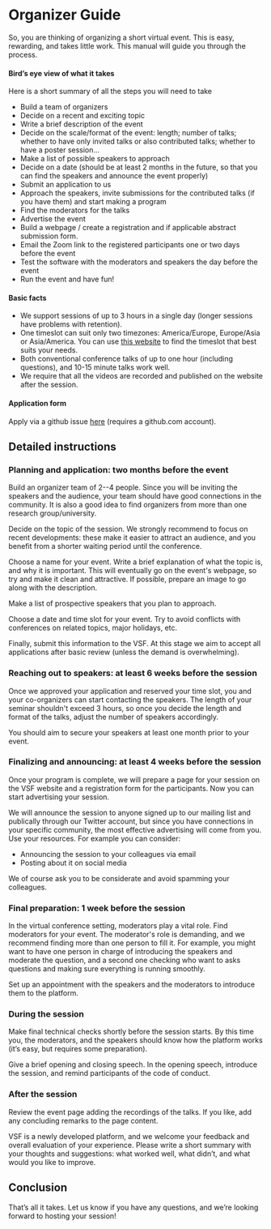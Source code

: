 # Organizer Guide

So, you are thinking of organizing a short virtual event. This is easy, rewarding, and takes little work. This manual will guide you through the process.

#### Bird’s eye view of what it takes
Here is a short summary of all the steps you will need to take

- Build a team of organizers
- Decide on a recent and exciting topic
- Write a brief description of the event
- Decide on the scale/format of the event: length; number of talks; whether to have only invited talks or also contributed talks; whether to have a poster session...
- Make a list of possible speakers to approach
- Decide on a date (should be at least 2 months in the future, so that you can find the speakers and announce the event properly)
- Submit an application to us
- Approach the speakers, invite submissions for the contributed talks (if you have them) and start making a program
- Find the moderators for the talks
- Advertise the event
- Build a webpage / create a registration and if applicable abstract submission form.
- Email the Zoom link to the registered participants one or two days before the event
- Test the software with the moderators and speakers the day before the event
- Run the event and have fun!

#### Basic facts

- We support sessions of up to 3 hours in a single day (longer sessions have problems with retention).
- One timeslot can suit only two timezones: America/Europe, Europe/Asia or Asia/America. You can use [this website](https://www.timeanddate.com/worldclock/meeting.html) to find the timeslot that best suits your needs. 
- Both conventional conference talks of up to one hour (including questions), and 10-15 minute talks work well.
- We require that all the videos are recorded and published on the website after the session.

#### Application form

Apply via a github issue [here](https://github.com/virtualscienceforum/virtualscienceforum/issues/new?assignees=&labels=application&template=application.md&title=Please+specify+the+session+title) (requires a github.com account).

## Detailed instructions

### Planning and application: two months before the event

Build an organizer team of 2--4 people. Since you will be inviting the speakers and the audience, your team should have good connections in the community. It is also a good idea to find organizers from more than one research group/university.

Decide on the topic of the session. We strongly recommend to focus on recent developments: these make it easier to attract an audience, and you benefit from a shorter waiting period until the conference.

Choose a name for your event. Write a brief explanation of what the topic is, and why it is important. This will eventually go on the event's webpage, so try and make it clean and attractive. If possible, prepare an image to go along with the description.

Make a list of prospective speakers that you plan to approach. 

Choose a date and time slot for your event. Try to avoid conflicts with conferences on related topics, major holidays, etc.

Finally, submit this information to the VSF. At this stage we aim to accept all applications after basic review (unless the demand is overwhelming).

### Reaching out to speakers: at least 6 weeks before the session

Once we approved your application and reserved your time slot, you and your co-organizers can start contacting the speakers. The length of your seminar shouldn't exceed 3 hours, so once you decide the length and format of the talks, adjust the number of speakers accordingly.

You should aim to secure your speakers at least one month prior to your event.

### Finalizing and announcing: at least 4 weeks before the session

Once your program is complete, we will prepare a page for your session on the VSF website and a registration form for the participants. Now you can start advertising your session.

We will announce the session to anyone signed up to our mailing list and publically through our Twitter account, but since you have connections in your specific community, the most effective advertising will come from you. Use your resources. For example you can consider:

- Announcing the session to your colleagues via email
- Posting about it on social media

We of course ask you to be considerate and avoid spamming your colleagues.

### Final preparation: 1 week before the session

In the virtual conference setting, moderators play a vital role. Find moderators for your event. The moderator's role is demanding, and we recommend finding more than one person to fill it. For example, you might want to have one person in charge of introducing the speakers and moderate the question, and a second one checking who want to asks questions and making sure everything is running smoothly. 

Set up an appointment with the speakers and the moderators to introduce them to the platform. 

### During the session

Make final technical checks shortly before the session starts. By this time you, the moderators, and the speakers should know how the platform works (it’s easy, but requires some preparation).

Give a brief opening and closing speech. In the opening speech, introduce the session, and remind participants of the code of conduct.

### After the session

Review the event page adding the recordings of the talks. If you like, add any concluding remarks to the page content.

VSF is a newly developed platform, and we welcome your feedback and overall evaluation of your experience. Please write a short summary with your thoughts and suggestions: what worked well, what didn’t, and what would you like to improve.

## Conclusion

That’s all it takes. Let us know if you have any questions, and we’re looking forward to hosting your session!

